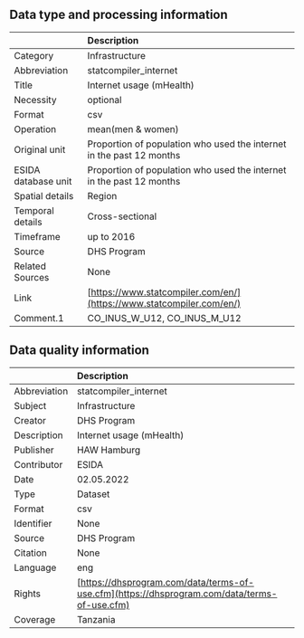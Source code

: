 ## Data type and processing information 

|                     | Description                                                          |
|:--------------------|:---------------------------------------------------------------------|
| Category            | Infrastructure                                                       |
| Abbreviation        | statcompiler_internet                                                |
| Title               | Internet usage (mHealth)                                             |
| Necessity           | optional                                                             |
| Format              | csv                                                                  |
| Operation           | mean(men & women)                                                    |
| Original unit       | Proportion of population who used the internet in the past 12 months |
| ESIDA database unit | Proportion of population who used the internet in the past 12 months |
| Spatial details     | Region                                                               |
| Temporal details    | Cross-sectional                                                      |
| Timeframe           | up to 2016                                                           |
| Source              | DHS Program                                                          |
| Related Sources     | None                                                                 |
| Link                | [https://www.statcompiler.com/en/](https://www.statcompiler.com/en/) |
| Comment.1           | CO_INUS_W_U12, CO_INUS_M_U12                                         |

## Data quality information 

|              | Description                                                                                  |
|:-------------|:---------------------------------------------------------------------------------------------|
| Abbreviation | statcompiler_internet                                                                        |
| Subject      | Infrastructure                                                                               |
| Creator      | DHS Program                                                                                  |
| Description  | Internet usage (mHealth)                                                                     |
| Publisher    | HAW Hamburg                                                                                  |
| Contributor  | ESIDA                                                                                        |
| Date         | 02.05.2022                                                                                   |
| Type         | Dataset                                                                                      |
| Format       | csv                                                                                          |
| Identifier   | None                                                                                         |
| Source       | DHS Program                                                                                  |
| Citation     | None                                                                                         |
| Language     | eng                                                                                          |
| Rights       | [https://dhsprogram.com/data/terms-of-use.cfm](https://dhsprogram.com/data/terms-of-use.cfm) |
| Coverage     | Tanzania                                                                                     |